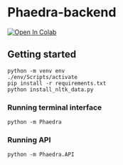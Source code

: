# Phaedra-backend

[![Open In Colab](https://colab.research.google.com/assets/colab-badge.svg)](https://colab.research.google.com/github/000alen/Phaedra/blob/master/backend/Phaedra.ipynb)

## Getting started

```
python -m venv env
./env/Scripts/activate
pip install -r requirements.txt
python install_nltk_data.py
```

### Running terminal interface

```
python -m Phaedra
```

### Running API

```
python -m Phaedra.API
```
